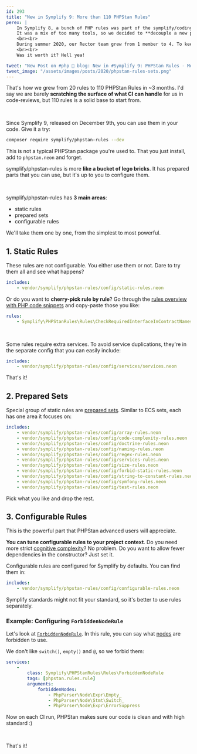 ```yaml
---
id: 293
title: "New in Symplify 9: More than 110 PHPStan Rules"
perex: |
    In Symplify 8, a bunch of PHP rules was part of the symplify/coding-standard package.
    It was a mix of too many tools, so we decided to **decouple a new package - symplify/phpstan-rules**.
    <br><br>
    During summer 2020, our Rector team grew from 1 member to 4. To keep onboarding smooth, we started to use PHPStan **to help with code-reviews in Rector**. We got obsessed with [moving human code-reviews to CI](/blog/2019/11/18/how-to-delegate-code-reviews-to-ci/).
    <br><br>
    Was it worth it? Hell yea!

tweet: "New Post on #php 🐘 blog: New in #Symplify 9: PHPStan Rules - More than 110"
tweet_image: "/assets/images/posts/2020/phpstan-rules-sets.png"
---
```


That's how we grew from 20 rules to 110 PHPStan Rules in ~3 months. I'd say we are barely **scratching the surface of what CI can handle** for us in code-reviews, but 110 rules is a solid base to start from.

<br>

Since Symplify 9, released on December 9th, you can use them in your code. Give it a try:

```bash
composer require symplify/phpstan-rules --dev
```

This is not a typical PHPStan package you're used to. That you just install, add to `phpstan.neon` and forget.

symplify/phpstan-rules is more **like a bucket of lego bricks**. It has prepared parts that you can use, but it's up to you to configure them.

<br>

symplify/phpstan-rules has **3 main areas**:

- static rules
- prepared sets
- configurable rules

We'll take them one by one, from the simplest to most powerful.
<br>

## 1. Static Rules

These rules are not configurable. You either use them or not. Dare to try them all and see what happens?

```yaml
includes:
    - vendor/symplify/phpstan-rules/config/static-rules.neon
```

Or do you want to **cherry-pick rule by rule**? Go through the [rules overview with PHP code snippets](https://github.com/symplify/phpstan-rules/blob/master/docs/rules_overview.md) and copy-paste those you like:

```yaml
rules:
    - Symplify\PHPStanRules\Rules\CheckRequiredInterfaceInContractNamespaceRule
```

<br>

Some rules require extra services. To avoid service duplications, they're in the separate config that you can easily include:

```yaml
includes:
    - vendor/symplify/phpstan-rules/config/services/services.neon
```

That's it!

## 2. Prepared Sets

Special group of static rules are [prepared sets](https://github.com/symplify/phpstan-rules/tree/master/config/symplify-rules.neon). Similar to ECS sets, each has one area it focuses on:

```yaml
includes:
    - vendor/symplify/phpstan-rules/config/array-rules.neon
    - vendor/symplify/phpstan-rules/config/code-complexity-rules.neon
    - vendor/symplify/phpstan-rules/config/doctrine-rules.neon
    - vendor/symplify/phpstan-rules/config/naming-rules.neon
    - vendor/symplify/phpstan-rules/config/regex-rules.neon
    - vendor/symplify/phpstan-rules/config/services-rules.neon
    - vendor/symplify/phpstan-rules/config/size-rules.neon
    - vendor/symplify/phpstan-rules/config/forbid-static-rules.neon
    - vendor/symplify/phpstan-rules/config/string-to-constant-rules.neon
    - vendor/symplify/phpstan-rules/config/symfony-rules.neon
    - vendor/symplify/phpstan-rules/config/test-rules.neon
```

Pick what you like and drop the rest.

## 3. Configurable Rules

This is the powerful part that PHPStan advanced users will appreciate.

**You can tune configurable rules to your project context**. Do you need more strict [cognitive complexity](/blog/2018/05/21/is-your-code-readable-by-humans-cognitive-complexity-tells-you/)? No problem. Do you want to allow fewer dependencies in the constructor? Just set it.

Configurable rules are configured for Symplify by defaults. You can find them in:

```yaml
includes:
    - vendor/symplify/phpstan-rules/config/configurable-rules.neon
```


Symplify standards might not fit your standard, so it's better to use rules separately.

### Example: Configuring `ForbiddenNodeRule`

Let's look at [`ForbiddenNodeRule`](https://github.com/symplify/phpstan-rules/blob/master/docs/rules_overview.md#forbiddennoderule). In this rule, you can say what [nodes](https://github.com/rectorphp/php-parser-nodes-docs) are forbidden to use.

We don't like `switch()`, `empty()` and `@`, so we forbid them:

```yaml
services:
    -
        class: Symplify\PHPStanRules\Rules\ForbiddenNodeRule
        tags: [phpstan.rules.rule]
        arguments:
            forbiddenNodes:
                - PhpParser\Node\Expr\Empty_
                - PhpParser\Node\Stmt\Switch_
                - PhpParser\Node\Expr\ErrorSuppress
```

Now on each CI run, PHPStan makes sure our code is clean and with high standard :)


<br>

That's it!
